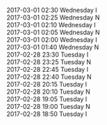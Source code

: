 2017-03-01 02:30 Wednesday  I  
2017-03-01 02:25 Wednesday  N  
2017-03-01 02:10 Wednesday  I  
2017-03-01 02:05 Wednesday  N  
2017-03-01 02:00 Wednesday  I  
2017-03-01 01:40 Wednesday  N  
2017-02-28 23:30 Tuesday  I  
2017-02-28 23:25 Tuesday  N  
2017-02-28 22:45 Tuesday  I  
2017-02-28 22:40 Tuesday  N  
2017-02-28 20:15 Tuesday  I  
2017-02-28 20:10 Tuesday  N  
2017-02-28 19:05 Tuesday  I  
2017-02-28 19:00 Tuesday  N  
2017-02-28 18:50 Tuesday  I  
